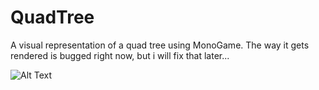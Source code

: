 # QuadTree
A visual representation of a quad tree using MonoGame. The way it gets rendered is bugged right now, but i will fix that later...

![Alt Text](https://im4.ezgif.com/tmp/ezgif-4-f826f63dd5.gif)
